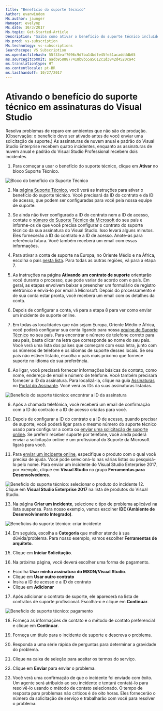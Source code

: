 ```yaml
---
title: "Benefício do suporte técnico"
Author: evanwindom
Ms.author: jaunger
Manager: evelynp
Ms.date: 10/3/2017
Ms.topic: Get-Started-Article
Description: "Saiba como ativar o benefício do suporte técnico incluído na assinatura do Visual Studio."
Ms.prod: vs-subscription
Ms.technology: vs-subscriptions
Searchscope: VS Subscription
ms.openlocfilehash: 55f33eaf7096c9d7ba14bdfe45fe51acaddddb65
ms.sourcegitcommit: aadb9588877418b8b55a5612c1d3842d4520ca4c
ms.translationtype: HT
ms.contentlocale: pt-BR
ms.lasthandoff: 10/27/2017
---
```

# <a name="activating-the-technical-support-benefit-in-visual-studio-subscriptions"></a>Ativando o benefício do suporte técnico em assinaturas do Visual Studio

Resolva problemas de reparo em ambientes que não são de produção.  (Observação: o benefício deve ser ativado antes de você enviar uma solicitação de suporte.)  As assinaturas de nuvem anual e padrão do Visual Studio Enterprise recebem quatro incidentes, enquanto as assinaturas de nuvem anual e padrão do Visual Studio Professional recebem dois incidentes.  

1.  Para começar a usar o benefício do suporte técnico, clique em **Ativar** no bloco Suporte Técnico. 

![Bloco do benefício do Suporte Técnico](_img\vs-tech-support\vs-tech-support-tile.png)

2.  Na [página Suporte Técnico](https://www.visualstudio.com/my/technical-support-vse), você verá as instruções para ativar o benefício do suporte técnico.  Você precisará da ID do contrato e da ID de acesso, que podem ser configuradas para você pela nossa equipe de suporte.    
3.  Se ainda não tiver configurado a ID do contrato nem a ID de acesso, contate o [número do Suporte Técnico da Microsoft](http://support.microsoft.com/gp/customer-service-phone-numbers) do seu país e informe-os de que você precisa configurar o contrato do suporte técnico da sua assinatura do Visual Studio.  Isso levará alguns minutos.  Eles fornecerão a ID do contrato e a ID de acesso. Anote-as para referência futura.  Você também receberá um email com essas informações.  
 
4.  Para ativar a conta de suporte na Europa, no Oriente Médio e na África, escolha o país [nesta lista](http://support.microsoft.com/activatesupport).   Para todas as outras regiões, vá para a etapa 7.
 
5.  As instruções na página **Ativando um contrato de suporte** orientarão você durante o processo, que pode variar de acordo com o país.  Em geral, as etapas envolvem baixar e preencher um formulário de registro eletrônico e enviá-lo por email à Microsoft.  Depois do processamento e de sua conta estar pronta, você receberá um email com os detalhes da conta.  
 
6.  Depois de configurar a conta, vá para a etapa 8 para ver como enviar um incidente de suporte online.  
7.  Em todas as localidades que não sejam Europa, Oriente Médio e África, você poderá configurar sua conta ligando para nossa [equipe de Suporte Técnico](http://support.microsoft.com/gp/customer-service-phone-numbers) no seu país.  Para encontrar o número de telefone correto para seu país, basta clicar na letra que corresponde ao nome do seu país.  Você verá uma lista dos países que começam com essa letra, junto com os números de telefone e os idiomas de suporte desses locais.  Se seu país não estiver listado, escolha o país mais próximo que fornece suporte no idioma de sua preferência.  
 
8.  Ao ligar, você precisará fornecer informações básicas de contato, como nome, endereço de email e número de telefone.  Você também precisará fornecer a ID da assinatura.  Para localizá-la, clique na guia [Assinaturas](https://my.visualstudio.com/subscriptions) no [Portal do Assinante](https://my.visualstudio.com).  Você verá as IDs da suas assinaturas listadas.

![Benefício do suporte técnico: encontrar a ID da assinatura](_img\vs-tech-support\vs-tech-support-subID-cropped.png)

9.  Após a chamada telefônica, você receberá um email de confirmação com a ID do contrato e a ID de acesso criadas para você.

10. Depois de configurar a ID do contrato e a ID de acesso, quando precisar de suporte, você poderá ligar para o mesmo número do suporte técnico usado para configurar a conta ou [enviar uma solicitação de suporte online](http://support.microsoft.com/oas/).  Se preferir receber suporte por telefone, você ainda poderá enviar a solicitação online e um profissional do Suporte da Microsoft ligará para você.

11. Para [enviar um incidente online](http://support.microsoft.com/oas/), especifique o produto com o qual você precisa de ajuda.  Você pode selecioná-lo nas várias listas ou pesquisá-lo pelo nome.  Para enviar um incidente do Visual Studio Enterprise 2017, por exemplo, clique em **Visual Studio** no grupo **Ferramentas para Desenvolvedores**. 
 
![Benefício do suporte técnico: selecionar o produto do incidente](_img\vs-tech-support\vs-tech-support-select-product.png)
12. Clique em **Visual Studio Enterprise 2017** na lista de produtos do Visual Studio. 
 
13. Na página **Criar um incidente**, selecione o tipo de problema aplicável na lista suspensa.  Para nosso exemplo, vamos escolher **IDE (Ambiente de Desenvolvimento Integrado)**.

![Benefícios do suporte técnico: criar incidente](_img\vs-tech-support\vs-tech-support-create-incident.png)

14. Em seguida, escolha a **Categoria** que melhor atende à sua dúvida/problema.  Para nosso exemplo, vamos escolher **Ferramentas de arquiteto.**
15. Clique em **Iniciar Solicitação**. 
 
16. Na próxima página, você deverá escolher uma forma de pagamento.  
- Escolha **Usar minha assinatura do MSDN/Visual Studio**. 
- Clique em **Usar outro contrato**
- Insira a ID de acesso e a ID do contrato
- Clique em **Adicionar**

17. Após adicionar o contrato de suporte, ele aparecerá na lista de contratos de suporte profissional.  Escolha-o e clique em **Continuar**.
 
![Benefício do suporte técnico: pagamento](_img\vs-tech-support\vs-tech-support-payment.png)

18. Forneça as informações de contato e o método de contato preferencial e clique em **Continuar**.  
 
19. Forneça um título para o incidente de suporte e descreva o problema.  

20. Responda a uma série rápida de perguntas para determinar a gravidade do problema.  

21. Clique na caixa de seleção para aceitar os termos do serviço.

22. Clique em **Enviar** para enviar o problema.  
 
23. Você verá uma confirmação de que o incidente foi enviado com êxito.  Um agente será atribuído ao seu incidente e tentará contatá-lo para resolvê-lo usando o método de contato selecionado.  O tempo de resposta para problemas não críticos é de oito horas. Eles fornecerão o número da solicitação de serviço e trabalharão com você para resolver o problema. 
 

